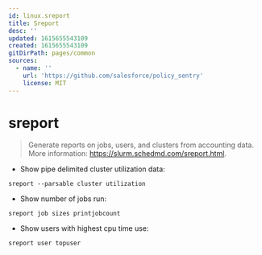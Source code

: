 ```yaml
---
id: linux.sreport
title: Sreport
desc: ''
updated: 1615655543109
created: 1615655543109
gitDirPath: pages/common
sources:
  - name: ''
    url: 'https://github.com/salesforce/policy_sentry'
    license: MIT
---
```

# sreport

> Generate reports on jobs, users, and clusters from accounting data.
> More information: <https://slurm.schedmd.com/sreport.html>.

- Show pipe delimited cluster utilization data:

`sreport --parsable cluster utilization`

- Show number of jobs run:

`sreport job sizes printjobcount`

- Show users with highest cpu time use:

`sreport user topuser`

